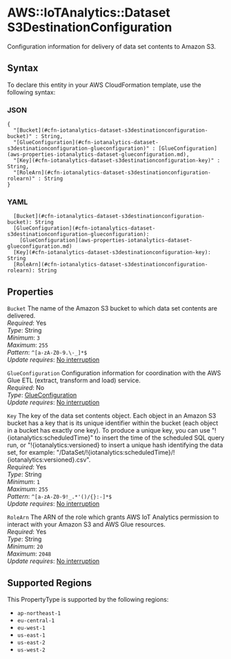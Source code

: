 # AWS::IoTAnalytics::Dataset S3DestinationConfiguration<a name="aws-properties-iotanalytics-dataset-s3destinationconfiguration"></a>

Configuration information for delivery of data set contents to Amazon S3\.

## Syntax<a name="aws-properties-iotanalytics-dataset-s3destinationconfiguration-syntax"></a>

To declare this entity in your AWS CloudFormation template, use the following syntax:

### JSON<a name="aws-properties-iotanalytics-dataset-s3destinationconfiguration-syntax.json"></a>

```
{
  "[Bucket](#cfn-iotanalytics-dataset-s3destinationconfiguration-bucket)" : String,
  "[GlueConfiguration](#cfn-iotanalytics-dataset-s3destinationconfiguration-glueconfiguration)" : [GlueConfiguration](aws-properties-iotanalytics-dataset-glueconfiguration.md),
  "[Key](#cfn-iotanalytics-dataset-s3destinationconfiguration-key)" : String,
  "[RoleArn](#cfn-iotanalytics-dataset-s3destinationconfiguration-rolearn)" : String
}
```

### YAML<a name="aws-properties-iotanalytics-dataset-s3destinationconfiguration-syntax.yaml"></a>

```
  [Bucket](#cfn-iotanalytics-dataset-s3destinationconfiguration-bucket): String
  [GlueConfiguration](#cfn-iotanalytics-dataset-s3destinationconfiguration-glueconfiguration): 
    [GlueConfiguration](aws-properties-iotanalytics-dataset-glueconfiguration.md)
  [Key](#cfn-iotanalytics-dataset-s3destinationconfiguration-key): String
  [RoleArn](#cfn-iotanalytics-dataset-s3destinationconfiguration-rolearn): String
```

## Properties<a name="aws-properties-iotanalytics-dataset-s3destinationconfiguration-properties"></a>

`Bucket`  <a name="cfn-iotanalytics-dataset-s3destinationconfiguration-bucket"></a>
The name of the Amazon S3 bucket to which data set contents are delivered\.  
*Required*: Yes  
*Type*: String  
*Minimum*: `3`  
*Maximum*: `255`  
*Pattern*: `^[a-zA-Z0-9.\-_]*$`  
*Update requires*: [No interruption](https://docs.aws.amazon.com/AWSCloudFormation/latest/UserGuide/using-cfn-updating-stacks-update-behaviors.html#update-no-interrupt)

`GlueConfiguration`  <a name="cfn-iotanalytics-dataset-s3destinationconfiguration-glueconfiguration"></a>
Configuration information for coordination with the AWS Glue ETL \(extract, transform and load\) service\.  
*Required*: No  
*Type*: [GlueConfiguration](aws-properties-iotanalytics-dataset-glueconfiguration.md)  
*Update requires*: [No interruption](https://docs.aws.amazon.com/AWSCloudFormation/latest/UserGuide/using-cfn-updating-stacks-update-behaviors.html#update-no-interrupt)

`Key`  <a name="cfn-iotanalytics-dataset-s3destinationconfiguration-key"></a>
The key of the data set contents object\. Each object in an Amazon S3 bucket has a key that is its unique identifier within the bucket \(each object in a bucket has exactly one key\)\. To produce a unique key, you can use "\!\{iotanalytics:scheduledTime\}" to insert the time of the scheduled SQL query run, or "\!\{iotanalytics:versioned\} to insert a unique hash identifying the data set, for example: "/DataSet/\!\{iotanalytics:scheduledTime\}/\!\{iotanalytics:versioned\}\.csv"\.  
*Required*: Yes  
*Type*: String  
*Minimum*: `1`  
*Maximum*: `255`  
*Pattern*: `^[a-zA-Z0-9!_.*'()/{}:-]*$`  
*Update requires*: [No interruption](https://docs.aws.amazon.com/AWSCloudFormation/latest/UserGuide/using-cfn-updating-stacks-update-behaviors.html#update-no-interrupt)

`RoleArn`  <a name="cfn-iotanalytics-dataset-s3destinationconfiguration-rolearn"></a>
The ARN of the role which grants AWS IoT Analytics permission to interact with your Amazon S3 and AWS Glue resources\.  
*Required*: Yes  
*Type*: String  
*Minimum*: `20`  
*Maximum*: `2048`  
*Update requires*: [No interruption](https://docs.aws.amazon.com/AWSCloudFormation/latest/UserGuide/using-cfn-updating-stacks-update-behaviors.html#update-no-interrupt)

## Supported Regions

This PropertyType is supported by the following regions:

- `ap-northeast-1`
- `eu-central-1`
- `eu-west-1`
- `us-east-1`
- `us-east-2`
- `us-west-2`
